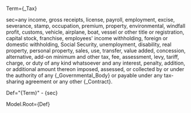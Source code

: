 Term={_Tax}

sec=any income, gross receipts, license, payroll, employment, excise, severance, stamp, occupation, premium, property, environmental, windfall profit, customs, vehicle, airplane, boat, vessel or other title or registration, capital stock, franchise, employees' income withholding, foreign or domestic withholding, Social Security, unemployment, disability, real property, personal property, sales, use, transfer, value added, concession, alternative, add-on minimum and other tax, fee, assessment, levy, tariff, charge, or duty of any kind whatsoever and any interest, penalty, addition, or additional amount thereon imposed, assessed, or collected by or under the authority of any {_Governmental_Body} or payable under any tax-sharing agreement or any other {_Contract}.

Def="{Term}" - {sec}

Model.Root={Def}
